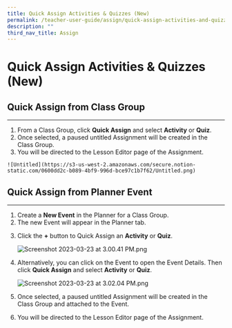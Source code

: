 ```yaml
---
title: Quick Assign Activities & Quizzes (New)
permalink: /teacher-user-guide/assign/quick-assign-activities-and-quizzes/
description: ""
third_nav_title: Assign
---
```

<h1 id="quick-assign-activities-quizzes-new-">Quick Assign Activities &amp; Quizzes (New)</h1>
<h2 id="quick-assign-from-class-group">Quick Assign from Class Group</h2>
<hr>
<ol>
<li>From a Class Group, click <strong>Quick Assign</strong> and select <strong>Activity</strong> or <strong>Quiz</strong>. </li>
<li>Once selected, a paused untitled Assignment will be created in the Class Group.</li>
<li>You will be directed to the Lesson Editor page of the Assignment. </li>
</ol>
<pre><code>![<span class="hljs-string">Untitled</span>](<span class="hljs-link">https://s3-us-west-2.amazonaws.com/secure.notion-static.com/0600dd2c-b089-4bf9-996d-bce97c1b7f62/Untitled.png</span>)
</code></pre><h2 id="quick-assign-from-planner-event">Quick Assign from Planner Event</h2>
<hr>
<ol>
<li>Create a <strong>New Event</strong> in the Planner for a Class Group.</li>
<li>The new Event will appear in the Planner tab.</li>
<li><p>Click the <strong>+</strong> button to Quick Assign an <strong>Activity</strong> or <strong>Quiz</strong>. </p>
<p> <img alt="Screenshot 2023-03-23 at 3.00.41 PM.png" src="https://s3-us-west-2.amazonaws.com/secure.notion-static.com/b1761fd5-e30d-4627-a84c-12b8cd993e57/Screenshot_2023-03-23_at_3.00.41_PM.png"></p>
</li>
<li><p>Alternatively, you can click on the Event to open the Event Details. Then click <strong>Quick Assign</strong> and select <strong>Activity</strong> or <strong>Quiz</strong>. </p>
<p> <img alt="Screenshot 2023-03-23 at 3.02.04 PM.png" src="https://s3-us-west-2.amazonaws.com/secure.notion-static.com/3a32db94-1cb7-44d4-8d05-06cf1473b9f8/Screenshot_2023-03-23_at_3.02.04_PM.png"></p>
</li>
<li><p>Once selected, a paused untitled Assignment will be created in the Class Group and attached to the Event. </p>
</li>
<li>You will be directed to the Lesson Editor page of the Assignment.</li>
</ol>
